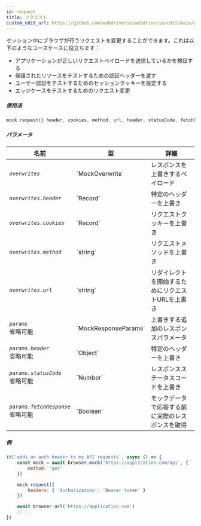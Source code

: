 ```yaml
---
id: request
title: リクエスト
custom_edit_url: https://github.com/webdriverio/webdriverio/edit/main/packages/webdriverio/src/commands/mock/request.ts
---
```


セッション中にブラウザが行うリクエストを変更することができます。これは以下のようなユースケースに役立ちます：

- アプリケーションが正しいリクエストペイロードを送信しているかを検証する
- 保護されたリソースをテストするための認証ヘッダーを渡す
- ユーザー認証をテストするためのセッションクッキーを設定する
- エッジケースをテストするためのリクエスト変更

##### 使用法

```js
mock.request({ header, cookies, method, url, header, statusCode, fetchResponse })
```

##### パラメータ

<table>
  <thead>
    <tr>
      <th>名前</th><th>型</th><th>詳細</th>
    </tr>
  </thead>
  <tbody>
    <tr>
      <td><code><var>overwrites</var></code></td>
      <td>`MockOverwrite`</td>
      <td>レスポンスを上書きするペイロード</td>
    </tr>
    <tr>
      <td><code><var>overwrites.header</var></code></td>
      <td>`Record<string,string>`</td>
      <td>特定のヘッダーを上書き</td>
    </tr>
    <tr>
      <td><code><var>overwrites.cookies</var></code></td>
      <td>`Record<string,string>`</td>
      <td>リクエストクッキーを上書き</td>
    </tr>
    <tr>
      <td><code><var>overwrites.method</var></code></td>
      <td>`string`</td>
      <td>リクエストメソッドを上書き</td>
    </tr>
    <tr>
      <td><code><var>overwrites.url</var></code></td>
      <td>`string`</td>
      <td>リダイレクトを開始するためにリクエストURLを上書き</td>
    </tr>
    <tr>
      <td><code><var>params</var></code><br /><span className="label labelWarning">省略可能</span></td>
      <td>`MockResponseParams`</td>
      <td>上書きする追加のレスポンスパラメータ</td>
    </tr>
    <tr>
      <td><code><var>params.header</var></code><br /><span className="label labelWarning">省略可能</span></td>
      <td>`Object`</td>
      <td>特定のヘッダーを上書き</td>
    </tr>
    <tr>
      <td><code><var>params.statusCode</var></code><br /><span className="label labelWarning">省略可能</span></td>
      <td>`Number`</td>
      <td>レスポンスステータスコードを上書き</td>
    </tr>
    <tr>
      <td><code><var>params.fetchResponse</var></code><br /><span className="label labelWarning">省略可能</span></td>
      <td>`Boolean`</td>
      <td>モックデータで応答する前に実際のレスポンスを取得</td>
    </tr>
  </tbody>
</table>

##### 例

```js title="respond.js"
it('adds an auth header to my API requests', async () => {
    const mock = await browser.mock('https://application.com/api', {
        method: 'get'
    })

    mock.request({
        headers: { 'Authorization': 'Bearer token' }
    })

    await browser.url('https://application.com')
    // ...
})
```